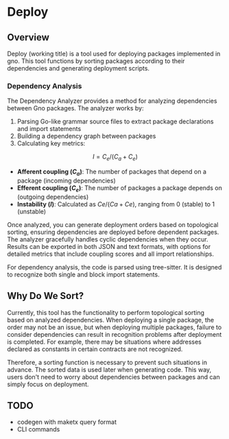 # Deploy

## Overview

Deploy (working title) is a tool used for deploying packages implemented in gno. This tool functions by sorting packages according to their dependencies and generating deployment scripts.

### Dependency Analysis

The Dependency Analyzer provides a method for analyzing dependencies between Gno packages. The analyzer works by:

1. Parsing Go-like grammar source files to extract package declarations and import statements
2. Building a dependency graph between packages
3. Calculating key metrics:

$$I = C_e/(C_a+C_e)$$
   - **Afferent coupling ($C_a$)**: The number of packages that depend on a package (incoming dependencies)
   - **Efferent coupling ($C_e$)**: The number of packages a package depends on (outgoing dependencies)
   - **Instability ($I$)**: Calculated as $Ce/(Ca+Ce)$, ranging from $0$ (stable) to $1$ (unstable)

Once analyzed, you can generate deployment orders based on topological sorting, ensuring dependencies are deployed before dependent packages. The analyzer gracefully handles cyclic dependencies when they occur. Results can be exported in both JSON and text formats, with options for detailed metrics that include coupling scores and all import relationships.

For dependency analysis, the code is parsed using tree-sitter. It is designed to recognize both single and block import statements.

## Why Do We Sort?

Currently, this tool has the functionality to perform topological sorting based on analyzed dependencies. When deploying a single package, the order may not be an issue, but when deploying multiple packages, failure to consider dependencies can result in recognition problems after deployment is completed. For example, there may be situations where addresses declared as constants in certain contracts are not recognized.

Therefore, a sorting function is necessary to prevent such situations in advance. The sorted data is used later when generating code. This way, users don't need to worry about dependencies between packages and can simply focus on deployment.

## TODO

- codegen with maketx query format
- CLI commands
